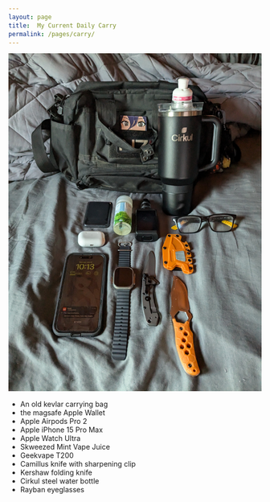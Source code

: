 ```yaml
---
layout: page
title:  My Current Daily Carry
permalink: /pages/carry/
---
```


![a photo of the things I currently have with me on a daily basis](/img/pages/carry.jpg)

- An old kevlar carrying bag
- the magsafe Apple Wallet
- Apple Airpods Pro 2
- Apple iPhone 15 Pro Max
- Apple Watch Ultra
- Skweezed Mint Vape Juice
- Geekvape T200
- Camillus knife with sharpening clip
- Kershaw folding knife
- Cirkul steel water bottle
- Rayban eyeglasses